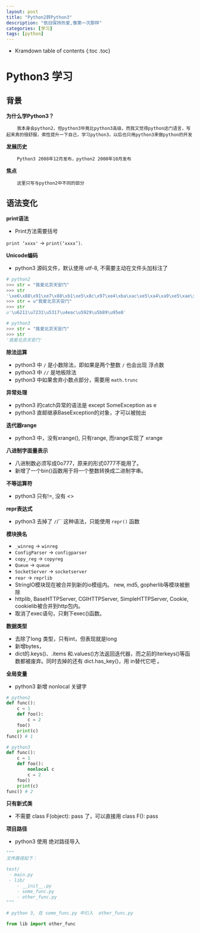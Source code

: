 ```yaml
---
layout: post
title: "Python2转Python3"
description: "依旧保持热爱,像第一次那样"
categories: [学习]
tags: [python]
---
```


* Kramdown table of contents
{:toc .toc}

# Python3 学习

## 背景

**为什么学Python3？**

        我本身会python2，但python3毕竟比python3高级，而我又觉得python这门语言，写起来真的很舒服，索性提升一下自己，学习python3，以后也只用python3来做python的开发

**发展历史**

        Python3 2008年12月发布，python2 2000年10月发布

**焦点**

        这里只写与python2中不同的部分

## 语法变化
**print语法** 

*  Print方法需要括号

`print ‘xxxx'`   -> `print(‘xxxx’)`.   

**Unicode编码**

* python3 源码文件，默认使用 utf-8, 不需要主动在文件头加标注了

```python
# python2
>>> str = "我爱北京天安门"
>>> str
'\xe6\x88\x91\xe7\x88\xb1\xe5\x8c\x97\xe4\xba\xac\xe5\xa4\xa9\xe5\xae\x89\xe9\x97\xa8'
>>> str = u"我爱北京天安门"
>>> str
u'\u6211\u7231\u5317\u4eac\u5929\u5b89\u95e8'

# python3
>>> str = "我爱北京天安门"
>>> str
'我爱北京天安门'

```

**除法运算**

* python3 中 `/` 是小数除法，即如果是两个整数 `/` 也会出现 浮点数
* python3 中 `//` 是地板除法
* python3 中如果舍弃小数点部分，需要用 `math.trunc` 

**异常处理**

* python3 的catch异常的语法是 except SomeException as e
* python3 直邮继承BaseException的对象，才可以被抛出

**迭代器range**

* python3 中，没有xrange(), 只有range, 而range实现了 xrange

**八进制字面量表示**

* 八进制数必须写成0o777，原来的形式0777不能用了。
* 新增了一个bin()函数用于将一个整数转换成二进制字串。

**不等运算符**

* python3 只有!=, 没有 <>

**repr表达式**

* python3 去掉了 `/`/``  这种语法，只能使用 `repr()` 函数

**模块换名**

* `_winreg` -> `winreg` 
* `ConfigParser`  -> `configparser` 
* `copy_reg` -> `copyreg` 
* `Queue` -> `queue` 
* `SocketServer` -> `socketserver` 
* `rear` -> `reprlib`
* StringIO模块现在被合并到新的io模组内。 new, md5, gopherlib等模块被删除
* httplib, BaseHTTPServer, CGIHTTPServer, SimpleHTTPServer, Cookie, cookielib被合并到http包内。
* 取消了exec语句，只剩下exec()函数。

**数据类型**

* 去除了long 类型，只有int，但表现就是long
* 新增bytes，
* dict的.keys()、.items 和.values()方法返回迭代器，而之前的iterkeys()等函数都被废弃。同时去掉的还有 dict.has_key()，用 in替代它吧 。

**全局变量**

* python3 新增 nonlocal 关键字

```python
# python2
def func():
	c = 1
	def foo():
		c = 2
	foo()
	print(c)
func() # 1

# python3
def func():
	c = 1
	def foo():
		nonlocal c
		c = 2
	foo()
	print(c)
func() # 2

```


**只有新式类**

* 不需要 class F(object): pass 了，可以直接用 class F(): pass

**项目路径**

* python3 使用 绝对路径导入

```python
"""
文件路径如下：

test/
 - main.py
 - lib/
    - __init__.py
    - some_func.py
    - other_func.py
"""

# python 3, 在 some_func.py 中引入  other_func.py

from lib import other_func
```
